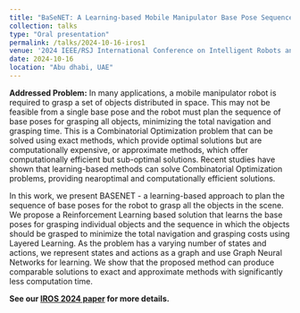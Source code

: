 ```yaml
---
title: "BaSeNET: A Learning-based Mobile Manipulator Base Pose Sequence Planning for Pickup Tasks"
collection: talks
type: "Oral presentation"
permalink: /talks/2024-10-16-iros1
venue: '2024 IEEE/RSJ International Conference on Intelligent Robots and Systems (IROS)'
date: 2024-10-16
location: "Abu dhabi, UAE"
---
```


<b>Addressed Problem:</b>
In many applications, a mobile manipulator robot is required to grasp a set of objects distributed in space. This may not be feasible from a single base pose and the robot must plan the sequence of base poses for grasping all objects, minimizing the total navigation and grasping time. This is a Combinatorial Optimization problem that can be solved using exact methods, which provide optimal solutions but are computationally expensive, or approximate methods, which offer computationally efficient but sub-optimal solutions. Recent studies have shown that learning-based methods can solve Combinatorial Optimization problems, providing nearoptimal and computationally efficient solutions.

In this work, we present BASENET - a learning-based approach to plan the sequence of base poses for the robot to grasp all the objects in the scene. We propose a Reinforcement Learning based solution that learns the base poses for grasping individual objects and the sequence in which the objects should be grasped to minimize the total navigation and grasping costs using Layered Learning. As the problem has a varying number of states and actions, we represent states and actions as a graph and use Graph Neural Networks for learning. We show that the proposed method can produce comparable solutions to exact and approximate methods with significantly less computation time.

<b>See our [IROS 2024 paper](/publication/2024-06-30-iros) for more details.</b>